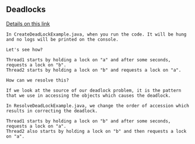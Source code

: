 ## Deadlocks

[Details on this link](https://howtodoinjava.com/java/multi-threading/writing-a-deadlock-and-resolving-in-java/)

    In CreateDeadLockExample.java, when you run the code. It will be hung and no logs will be printed on the console.

    Let's see how?

    Thread1 starts by holding a lock on "a" and after some seconds, requests a lock on "b".
    Thread2 starts by holding a lock on "b" and requests a lock on "a".

    How can we resolve this?

    If we look at the source of our deadlock problem, it is the pattern that we use in accessing the objects which causes the deadlock.

    In ResolveDeadLockExample.java, we change the order of accession which results in correcting the deadlock.

    Thread1 starts by holding a lock on "b" and after some seconds, requests a lock on "a".
    Thread2 also starts by holding a lock on "b" and then requests a lock on "a".

